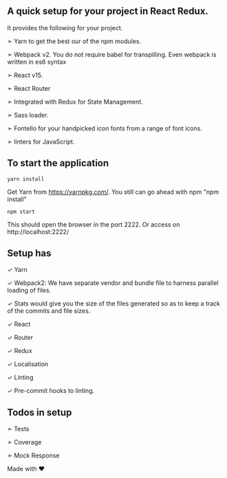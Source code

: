 ## A quick setup for your project in React Redux. 

It provides the following for your project.

&#10147; Yarn to get the best our of the npm modules.

&#10147; Webpack v2. You do not require babel for transpilling. Even webpack is written in es6 syntax

&#10147; React v15.

&#10147; React Router

&#10147; Integrated with Redux for State Management.

&#10147; Sass loader.

&#10147; Fontello for your handpicked icon fonts from a range of font icons.

&#10147; linters for JavaScript.


## To start the application
```
yarn install
```
Get Yarn from https://yarnpkg.com/. You still can go ahead with npm "npm install"
```
npm start
```

This should open the browser in the port 2222. Or access on http://localhost:2222/

## Setup has
&#10003; Yarn

&#10003; Webpack2: We have separate vendor and bundle file to harness parallel loading of files.

&#10003; Stats would give you the size of the files generated so as to keep a track of the commits and file sizes.

&#10003; React

&#10003; Router

&#10003; Redux

&#10003; Localisation

&#10003; Linting

&#10003; Pre-commit hooks to linting.

## Todos in setup
&#10147; Tests

&#10147; Coverage

&#10147; Mock Response

Made with &#9829;
